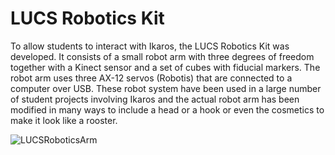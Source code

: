 # LUCS Robotics Kit 

To allow students to interact with Ikaros, the LUCS Robotics Kit was developed. It consists of a small robot arm with three degrees of freedom together with a Kinect sensor and a set of cubes with fiducial markers. The robot arm uses three AX-12 servos (Robotis) that are connected to a computer over USB. These robot system have been used in a large number of student projects involving Ikaros and the actual robot arm has been modified in many ways to include a head or a hook or even the cosmetics to make it look like a rooster.

![LUCSRoboticsArm](https://github.com/ikaros-project/ikaros/blob/master/Projects/2011/LucsRoboticsKit/LucsRoboticsKit.jpg)
